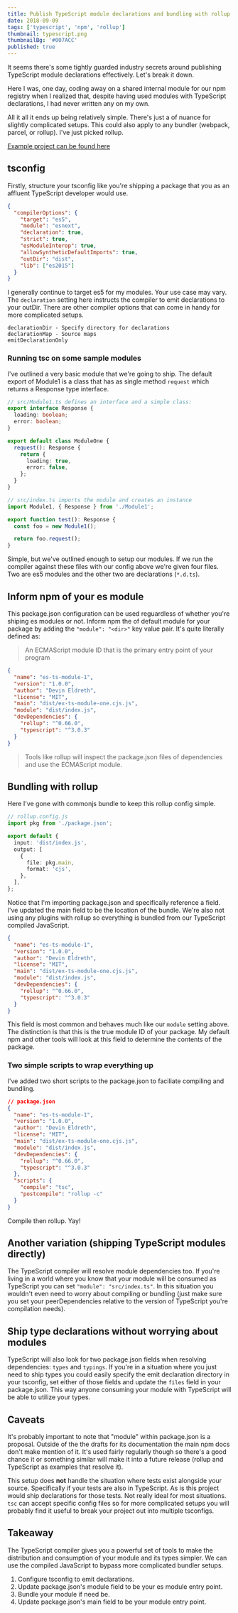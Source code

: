 ```yaml
---
title: Publish TypeScript module declarations and bundling with rollup
date: 2018-09-09
tags: ['typescript', 'npm', 'rollup']
thumbnail: typescript.png
thumbnailBg: '#007ACC'
published: true
---
```


It seems there's some tightly guarded industry secrets around publishing TypeScript module declarations effectively. Let's break it down.

<!--more-->

Here I was, one day, coding away on a shared internal module for our npm registry when I realized that, despite having used modules with TypeScript declarations, I had never written any on my own.

All it all it ends up being relatively simple. There's just a of nuance for slightly complicated setups. This could also apply to any bundler (webpack, parcel, or rollup). I've just picked rollup.

[Example project can be found here](https://github.com/deldreth/blog-es-ts-module-1)

## tsconfig

Firstly, structure your tsconfig like you're shipping a package that you as an affluent TypeScript developer would use.

```json
{
  "compilerOptions": {
    "target": "es5",
    "module": "esnext",
    "declaration": true,
    "strict": true,
    "esModuleInterop": true,
    "allowSyntheticDefaultImports": true,
    "outDir": "dist",
    "lib": ["es2015"]
  }
}
```

I generally continue to target es5 for my modules. Your use case may vary. The `declaration` setting here instructs the compiler to emit declarations to your outDir. There are other compiler options that can come in handy for more complicated setups.

```
declarationDir - Specify directory for declarations
declarationMap - Source maps
emitDeclarationOnly
```

### Running tsc on some sample modules

I've outlined a very basic module that we're going to ship. The default export of Module1 is a class that has as single method `request` which returns a Response type interface.

```typescript
// src/Module1.ts defines an interface and a simple class:
export interface Response {
  loading: boolean;
  error: boolean;
}

export default class ModuleOne {
  request(): Response {
    return {
      loading: true,
      error: false,
    };
  }
}
```

```typescript
// src/index.ts imports the module and creates an instance
import Module1, { Response } from './Module1';

export function test(): Response {
  const foo = new Module1();

  return foo.request();
}
```

Simple, but we've outlined enough to setup our modules. If we run the compiler against these files with our config above we're given four files. Two are es5 modules and the other two are declarations (`*.d.ts`).

## Inform npm of your es module

This package.json configuration can be used reguardless of whether you're shiping es modules or not. Inform npm the of default module for your package by adding the `"module": "<dir>"` key value pair. It's quite literally defined as:

> An ECMAScript module ID that is the primary entry point of your program

```json
{
  "name": "es-ts-module-1",
  "version": "1.0.0",
  "author": "Devin Eldreth",
  "license": "MIT",
  "main": "dist/ex-ts-module-one.cjs.js",
  "module": "dist/index.js",
  "devDependencies": {
    "rollup": "^0.66.0",
    "typescript": "^3.0.3"
  }
}
```

> Tools like rollup will inspect the package.json files of dependencies and use the ECMAScript module.

## Bundling with rollup

Here I've gone with commonjs bundle to keep this rollup config simple.

```typescript
// rollup.config.js
import pkg from './package.json';

export default {
  input: 'dist/index.js',
  output: [
    {
      file: pkg.main,
      format: 'cjs',
    },
  ],
};
```

Notice that I'm importing package.json and specifically reference a field. I've updated the main field to be the location of the bundle. We're also not using any plugins with rollup so everything is bundled from our TypeScript compiled JavaScript.

```json
{
  "name": "es-ts-module-1",
  "version": "1.0.0",
  "author": "Devin Eldreth",
  "license": "MIT",
  "main": "dist/ex-ts-module-one.cjs.js",
  "module": "dist/index.js",
  "devDependencies": {
    "rollup": "^0.66.0",
    "typescript": "^3.0.3"
  }
}
```

This field is most common and behaves much like our `module` setting above. The distinction is that this is the true module ID of your package. My default npm and other tools will look at this field to determine the contents of the package.

### Two simple scripts to wrap everything up

I've added two short scripts to the package.json to faciliate compiling and bundling.

```json
// package.json
{
  "name": "es-ts-module-1",
  "version": "1.0.0",
  "author": "Devin Eldreth",
  "license": "MIT",
  "main": "dist/ex-ts-module-one.cjs.js",
  "module": "dist/index.js",
  "devDependencies": {
    "rollup": "^0.66.0",
    "typescript": "^3.0.3"
  },
  "scripts": {
    "compile": "tsc",
    "postcompile": "rollup -c"
  }
}
```

Compile then rollup. Yay!

## Another variation (shipping TypeScript modules directly)

The TypeScript compiler will resolve module dependencies too. If you're living in a world where you know that your module will be consumed as TypeScript you can set `"module": "src/index.ts"`. In this situation you wouldn't even need to worry about compiling or bundling (just make sure you set your peerDependencies relative to the version of TypeScript you're compilation needs).

## Ship type declarations without worrying about modules

TypeScript will also look for two package.json fields when resolving dependencies: `types` and `typings`. If you're in a situation where you just need to ship types you could easily specify the emit declaration directory in your tsconfig, set either of those fields and update the `files` field in your package.json. This way anyone consuming your module with TypeScript will be able to utilize your types.

## Caveats

It's probably important to note that "module" within package.json is a proposal. Outside of the the drafts for its documentation the main npm docs don't make mention of it. It's used fairly regularly though so there's a good chance it or something similar will make it into a future release (rollup and TypeScript as examples that resolve it).

This setup does **not** handle the situation where tests exist alongside your source. Specifically if your tests are also in TypeScript. As is this project would ship declarations for those tests. Not really ideal for most situations. `tsc` can accept specific config files so for more complicated setups you will probably find it useful to break your project out into multiple tsconfigs.

## Takeaway

The TypeScript compiler gives you a powerful set of tools to make the distribution and consumption of your module and its types simpler. We can use the compiled JavaScript to bypass more complicated bundler setups.

1. Configure tsconfig to emit declarations.
2. Update package.json's module field to be your es module entry point.
3. Bundle your module if need be.
4. Update package.json's main field to be your module entry point.
